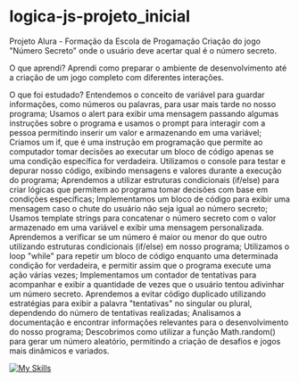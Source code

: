# logica-js-projeto_inicial
Projeto Alura - Formação da Escola de Progamação
Criação do jogo "Número Secreto" onde o usuário deve acertar qual é o número secreto.


O que aprendi?
Aprendi como preparar o ambiente de desenvolvimento até a criação de um jogo completo com diferentes interações.

O que foi estudado?
Entendemos o conceito de variável para guardar informações, como números ou palavras, para usar mais tarde no nosso programa;
Usamos o alert para exibir uma mensagem passando algumas instruções sobre o programa e usamos o prompt para interagir com a pessoa permitindo inserir um valor e armazenando em uma variável;
Criamos um if, que é uma instrução em programação que permite ao computador tomar decisões ao executar um bloco de código apenas se uma condição específica for verdadeira.
Utilizamos o console para testar e depurar nosso código, exibindo mensagens e valores durante a execução do programa;
Aprendemos a utilizar estruturas condicionais (if/else) para criar lógicas que permitem ao programa tomar decisões com base em condições específicas;
Implementamos um bloco de código para exibir uma mensagem caso o chute do usuário não seja igual ao número secreto;
Usamos template strings para concatenar o número secreto com o valor armazenado em uma variável e exibir uma mensagem personalizada.
Aprendemos a verificar se um número é maior ou menor do que outro utilizando estruturas condicionais (if/else) em nosso programa;
Utilizamos o loop "while" para repetir um bloco de código enquanto uma determinada condição for verdadeira, e permitir assim que o programa execute uma ação várias vezes;
Implementamos um contador de tentativas para acompanhar e exibir a quantidade de vezes que o usuário tentou adivinhar um número secreto. 
Aprendemos a evitar código duplicado utilizando estratégias para exibir a palavra "tentativas" no singular ou plural, dependendo do número de tentativas realizadas;
Analisamos a documentação e encontrar informações relevantes para o desenvolvimento do nosso programa;
Descobrimos como utilizar a função Math.random() para gerar um número aleatório, permitindo a criação de desafios e jogos mais dinâmicos e variados.





[![My Skills](https://skillicons.dev/icons?i=js,html,css)](https://skillicons.dev)
